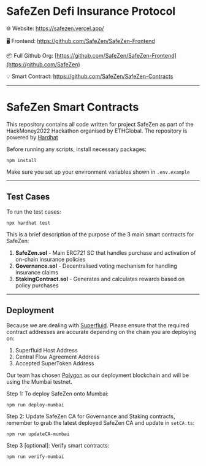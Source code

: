 # SafeZen Defi Insurance Protocol

🌐 Website: <https://safezen.vercel.app/>

🖥️ Frontend: <https://github.com/SafeZen/SafeZen-Frontend>

📦 Full Github Org: [https://github.com/SafeZen/SafeZen-Frontend](https://github.com/SafeZen)

💡 Smart Contract: <https://github.com/SafeZen/SafeZen-Contracts>

---
# SafeZen Smart Contracts
This repository contains all code written for project SafeZen as part of the HackMoney2022 Hackathon organised by ETHGlobal. The repository is powered by [Hardhat](https://hardhat.org/)

Before running any scripts, install necessary packages:
```
npm install
```

Make sure you set up your environment variables shown in `.env.example`

---
## Test Cases
To run the test cases:
```
npx hardhat test
```
This is a brief description of the purpose of the 3 main smart contracts for SafeZen:
1. **SafeZen.sol** - Main ERC721 SC that handles purchase and activation of on-chain insurance policies
2. **Governance.sol** - Decentralised voting mechanism for handling insurance claims
3. **StakingContract.sol** - Generates and calculates rewards based on policy purchases

---
## Deployment
Because we are dealing with [Superfluid](https://www.superfluid.finance/). Please ensure that the required contract addresses are accurate depending on the chain you are deploying on:
1. Superfluid Host Address
2. Central Flow Agreement Address
3. Accepted SuperToken Address

Our team has chosen [Polygon](https://polygon.technology/) as our deployment blockchain and will be using the Mumbai testnet.

Step 1: To deploy SafeZen onto Mumbai:
```
npm run deploy-mumbai
```
Step 2: Update SafeZen CA for Governance and Staking contracts, remember to grab the latest deployed SafeZen CA and update in `setCA.ts`:
```
npm run updateCA-mumbai
```
Step 3 [optional]: Verify smart contracts:
```
npm run verify-mumbai
```
